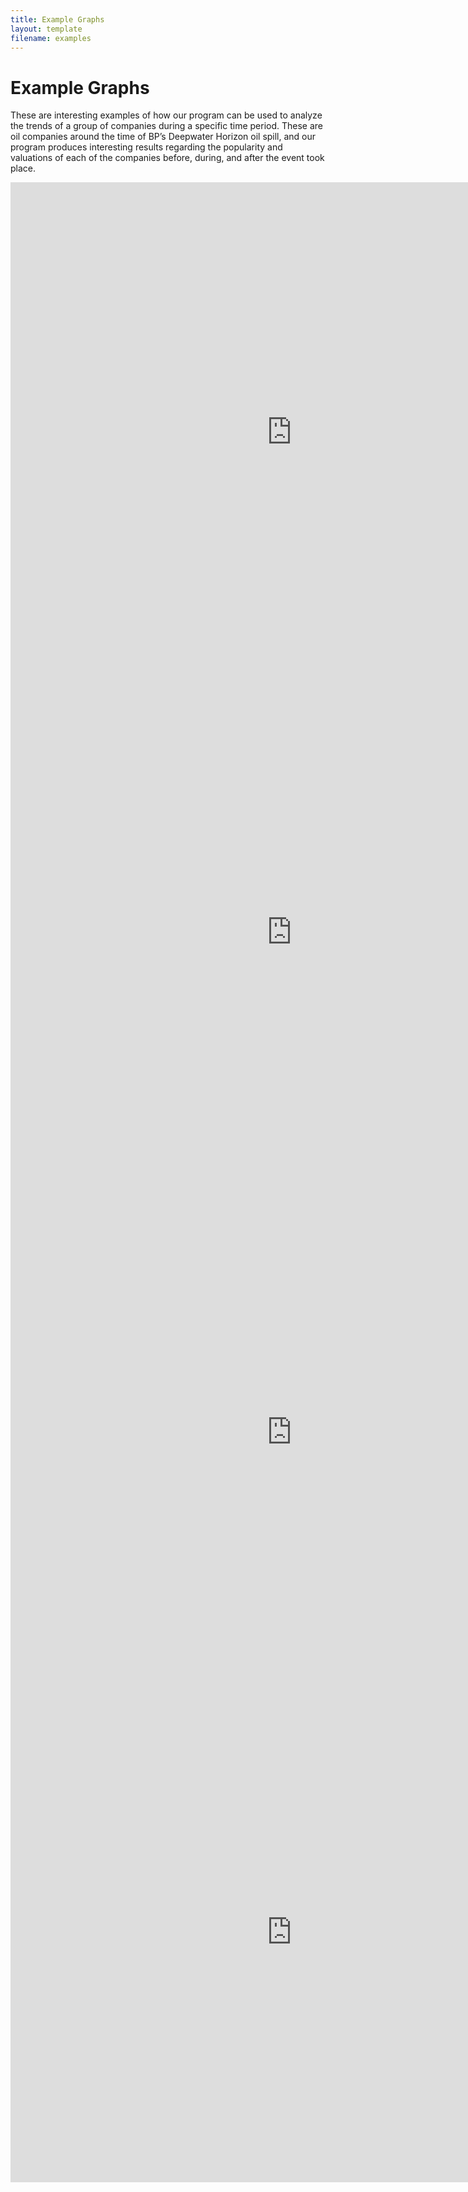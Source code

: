 ```yaml
---
title: Example Graphs
layout: template
filename: examples
---
```


# Example Graphs

These are interesting examples of how our program can be used to analyze the trends of a group of companies during a specific time period. These are oil companies around the time of BP’s Deepwater Horizon oil spill, and our program produces interesting results regarding the popularity and valuations of each of the companies before, during, and after the event took place.

<!-- BP -->
<iframe width="900" height="800" frameborder="0" scrolling="no" src="https://plot.ly/~umadesai/22.embed?autosize=True&link=false&modebar=false&height=450"></iframe>

<!-- CHHEVRN -->
<iframe width="900" height="800" frameborder="0" scrolling="no" src="https://plot.ly/~umadesai/28.embed?autosize=True&link=false&modebar=false&height=350"></iframe>

<!-- Valero -->
<iframe width="900" height="800" frameborder="0" scrolling="no" src="https://plot.ly/~umadesai/30.embed?autosize=True&link=false&modebar=false&height=250"></iframe>

<!-- Exxon Mobil -->
<iframe width="900" height="800" frameborder="0" scrolling="no" src="https://plot.ly/~umadesai/30.embed"></iframe>

<!-- 
<iframe width="900" height="800" frameborder="0" scrolling="no" src="https://plot.ly/~umadesai/24.embed?autosize=True&link=false&modebar=false&height=450"></iframe>

<iframe width="900" height="800" frameborder="0" scrolling="no" src="https://plot.ly/~umadesai/26.embed?autosize=True&link=false&modebar=false&height=450"></iframe>

<iframe width="900" height="800" frameborder="0" scrolling="no" src="https://plot.ly/~umadesai/28.embed?autosize=True&link=false&modebar=false&height=450"></iframe> -->